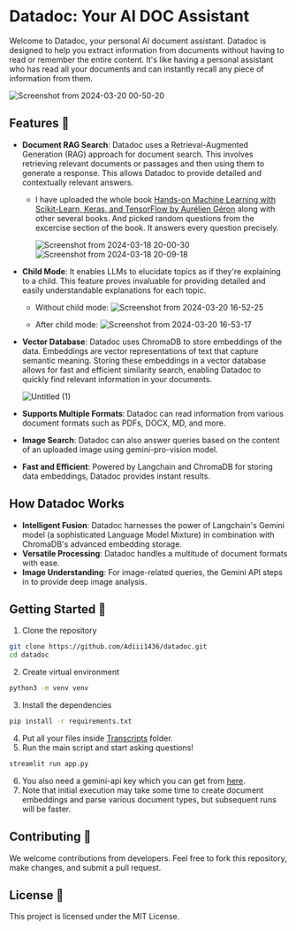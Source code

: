 # Datadoc: Your AI DOC Assistant

Welcome to Datadoc, your personal AI document assistant. Datadoc is designed to help you extract information from documents without having to read or remember the entire content. It's like having a personal assistant who has read all your documents and can instantly recall any piece of information from them. 

![Screenshot from 2024-03-20 00-50-20](https://github.com/Adiii1436/datadoc/assets/73269919/26e596fd-722b-4f0e-92b5-4e68d611693b)

## Features 🚀

- **Document RAG Search**:  Datadoc uses a Retrieval-Augmented Generation (RAG) approach for document search. This involves retrieving relevant documents or passages and then using them to generate a response. This allows Datadoc to provide detailed and contextually relevant answers. 
  - I have uploaded the whole book [Hands-on Machine Learning with Scikit-Learn, Keras, and TensorFlow by Aurélien Géron](https://www.oreilly.com/library/view/hands-on-machine-learning/9781492032632/) along with other several books. And picked random questions from the excercise section of the book. It answers every question precisely.

    ![Screenshot from 2024-03-18 20-00-30](https://github.com/Adiii1436/datadoc/assets/73269919/77a890bd-2ade-4359-8693-44101902ff2a)
    ![Screenshot from 2024-03-18 20-09-18](https://github.com/Adiii1436/datadoc/assets/73269919/4d7367e9-6b6e-402e-859c-ed926f8d68e8)

- **Child Mode**: It enables LLMs to elucidate topics as if they're explaining to a child. This feature proves invaluable for providing detailed and easily understandable explanations for each topic.

   - Without child mode:
    ![Screenshot from 2024-03-20 16-52-25](https://github.com/Adiii1436/datadoc/assets/73269919/31bd1a18-02ff-46fd-add1-697fd3618e9a)

   - After child mode:
    ![Screenshot from 2024-03-20 16-53-17](https://github.com/Adiii1436/datadoc/assets/73269919/ba2d854e-d4bf-4b5a-ab63-ac423abc6d45)

- **Vector Database**: Datadoc uses ChromaDB to store embeddings of the data. Embeddings are vector representations of text that capture semantic meaning. Storing these embeddings in a vector database allows for fast and efficient similarity search, enabling Datadoc to quickly find relevant information in your documents.

  ![Untitled (1)](https://github.com/Adiii1436/datadoc/assets/73269919/c05d570e-5671-49b1-bdb9-d6b2532fe5d9)

- **Supports Multiple Formats**: Datadoc can read information from various document formats such as PDFs, DOCX, MD, and more.
- **Image Search**: Datadoc can also answer queries based on the content of an uploaded image using gemini-pro-vision model.
- **Fast and Efficient**: Powered by Langchain and ChromaDB for storing data embeddings, Datadoc provides instant results.

## How Datadoc Works

- **Intelligent Fusion**: Datadoc harnesses the power of Langchain's Gemini model (a sophisticated Language Model Mixture) in combination with ChromaDB's advanced embedding storage.
- **Versatile Processing**: Datadoc handles a multitude of document formats with ease.
- **Image Understanding**: For image-related queries, the Gemini API steps in to provide deep image analysis.

## Getting Started 🎉

1. Clone the repository
```bash
git clone https://github.com/Adiii1436/datadoc.git
cd datadoc
```
2. Create virtual environment
```bash
python3 -m venv venv
```
3. Install the dependencies
```bash
pip install -r requirements.txt
```
4. Put all your files inside [Transcripts](https://github.com/Adiii1436/datadoc/tree/main/Transcripts) folder.
5. Run the main script and start asking questions!
```bash
streamlit run app.py
```
6. You also need a gemini-api key which you can get from [here](https://ai.google.dev/).
7. Note that initial execution may take some time to create document embeddings and parse various document types, but subsequent runs will be faster.
   
## Contributing 🤝

We welcome contributions from developers. Feel free to fork this repository, make changes, and submit a pull request.

## License 📄

This project is licensed under the MIT License.

